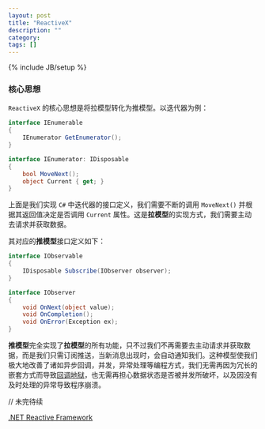 ```yaml
---
layout: post
title: "ReactiveX"
description: ""
category: 
tags: []
---
```

{% include JB/setup %}

### 核心思想

`ReactiveX` 的核心思想是将拉模型转化为推模型。以迭代器为例：

```csharp
interface IEnumerable
{
	IEnumerator GetEnumerator();
}

interface IEnumerator: IDisposable
{
	bool MoveNext();
	object Current { get; }
}

```

上面是我们实现 `C#` 中迭代器的接口定义，我们需要不断的调用 `MoveNext()` 并根据其返回值决定是否调用 `Current` 属性。这是**拉模型**的实现方式，我们需要主动去请求并获取数据。

其对应的**推模型**接口定义如下：

```csharp
interface IObservable
{
	IDisposable Subscribe(IObserver observer);
}

interface IObserver
{
	void OnNext(object value);
	void OnCompletion();
	void OnError(Exception ex);
}
```

**推模型**完全实现了**拉模型**的所有功能，只不过我们不再需要去主动请求并获取数据，而是我们只需订阅推送，当新消息出现时，会自动通知我们。这种模型使我们极大地改善了诸如异步回调，并发，异常处理等编程方式，我们无需再因为冗长的嵌套方式而导致[回调地狱](http://callbackhell.com/)，也无需再担心数据状态是否被并发所破坏，以及因没有及时处理的异常导致程序崩溃。

// 未完待续


[.NET Reactive Framework](https://www.youtube.com/watch?v=looJcaeboBY)